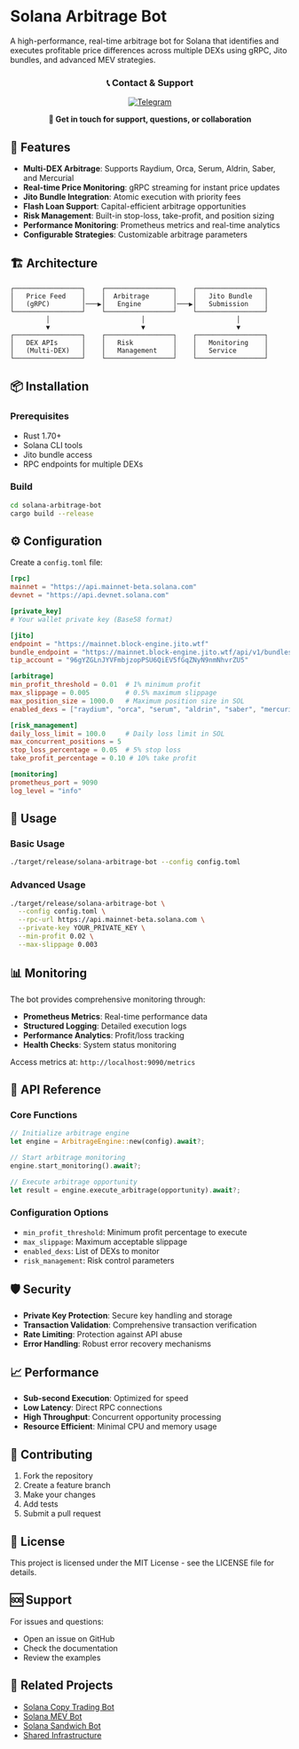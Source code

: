 # Solana Arbitrage Bot

A high-performance, real-time arbitrage bot for Solana that identifies and executes profitable price differences across multiple DEXs using gRPC, Jito bundles, and advanced MEV strategies.

<div align="center">

### 📞 Contact & Support

[![Telegram](https://img.shields.io/badge/Telegram-2CA5E0?style=for-the-badge&logo=telegram&logoColor=white)](https://t.me/heliusdevlabs)

**💬 Get in touch for support, questions, or collaboration**

</div>

## 🚀 Features

- **Multi-DEX Arbitrage**: Supports Raydium, Orca, Serum, Aldrin, Saber, and Mercurial
- **Real-time Price Monitoring**: gRPC streaming for instant price updates
- **Jito Bundle Integration**: Atomic execution with priority fees
- **Flash Loan Support**: Capital-efficient arbitrage opportunities
- **Risk Management**: Built-in stop-loss, take-profit, and position sizing
- **Performance Monitoring**: Prometheus metrics and real-time analytics
- **Configurable Strategies**: Customizable arbitrage parameters

## 🏗️ Architecture

```
┌─────────────────┐    ┌─────────────────┐    ┌─────────────────┐
│   Price Feed    │    │  Arbitrage      │    │   Jito Bundle   │
│   (gRPC)        │───▶│   Engine        │───▶│   Submission    │
└─────────────────┘    └─────────────────┘    └─────────────────┘
         │                       │                       │
         ▼                       ▼                       ▼
┌─────────────────┐    ┌─────────────────┐    ┌─────────────────┐
│   DEX APIs      │    │   Risk          │    │   Monitoring    │
│   (Multi-DEX)   │    │   Management    │    │   Service       │
└─────────────────┘    └─────────────────┘    └─────────────────┘
```

## 📦 Installation

### Prerequisites

- Rust 1.70+
- Solana CLI tools
- Jito bundle access
- RPC endpoints for multiple DEXs

### Build

```bash
cd solana-arbitrage-bot
cargo build --release
```

## ⚙️ Configuration

Create a `config.toml` file:

```toml
[rpc]
mainnet = "https://api.mainnet-beta.solana.com"
devnet = "https://api.devnet.solana.com"

[private_key]
# Your wallet private key (Base58 format)

[jito]
endpoint = "https://mainnet.block-engine.jito.wtf"
bundle_endpoint = "https://mainnet.block-engine.jito.wtf/api/v1/bundles"
tip_account = "96gYZGLnJYVFmbjzopPSU6QiEV5fGqZNyN9nmNhvrZU5"

[arbitrage]
min_profit_threshold = 0.01  # 1% minimum profit
max_slippage = 0.005         # 0.5% maximum slippage
max_position_size = 1000.0   # Maximum position size in SOL
enabled_dexs = ["raydium", "orca", "serum", "aldrin", "saber", "mercurial"]

[risk_management]
daily_loss_limit = 100.0     # Daily loss limit in SOL
max_concurrent_positions = 5
stop_loss_percentage = 0.05  # 5% stop loss
take_profit_percentage = 0.10 # 10% take profit

[monitoring]
prometheus_port = 9090
log_level = "info"
```

## 🚀 Usage

### Basic Usage

```bash
./target/release/solana-arbitrage-bot --config config.toml
```

### Advanced Usage

```bash
./target/release/solana-arbitrage-bot \
  --config config.toml \
  --rpc-url https://api.mainnet-beta.solana.com \
  --private-key YOUR_PRIVATE_KEY \
  --min-profit 0.02 \
  --max-slippage 0.003
```

## 📊 Monitoring

The bot provides comprehensive monitoring through:

- **Prometheus Metrics**: Real-time performance data
- **Structured Logging**: Detailed execution logs
- **Performance Analytics**: Profit/loss tracking
- **Health Checks**: System status monitoring

Access metrics at: `http://localhost:9090/metrics`

## 🔧 API Reference

### Core Functions

```rust
// Initialize arbitrage engine
let engine = ArbitrageEngine::new(config).await?;

// Start arbitrage monitoring
engine.start_monitoring().await?;

// Execute arbitrage opportunity
let result = engine.execute_arbitrage(opportunity).await?;
```

### Configuration Options

- `min_profit_threshold`: Minimum profit percentage to execute
- `max_slippage`: Maximum acceptable slippage
- `enabled_dexs`: List of DEXs to monitor
- `risk_management`: Risk control parameters

## 🛡️ Security

- **Private Key Protection**: Secure key handling and storage
- **Transaction Validation**: Comprehensive transaction verification
- **Rate Limiting**: Protection against API abuse
- **Error Handling**: Robust error recovery mechanisms

## 📈 Performance

- **Sub-second Execution**: Optimized for speed
- **Low Latency**: Direct RPC connections
- **High Throughput**: Concurrent opportunity processing
- **Resource Efficient**: Minimal CPU and memory usage

## 🤝 Contributing

1. Fork the repository
2. Create a feature branch
3. Make your changes
4. Add tests
5. Submit a pull request

## 📄 License

This project is licensed under the MIT License - see the LICENSE file for details.

## 🆘 Support

For issues and questions:
- Open an issue on GitHub
- Check the documentation
- Review the examples

## 🔗 Related Projects

- [Solana Copy Trading Bot](../solana-copy-trading-bot/)
- [Solana MEV Bot](../solana-mev-bot/)
- [Solana Sandwich Bot](../solana-sandwich-bot/)
- [Shared Infrastructure](../shared-infrastructure/)